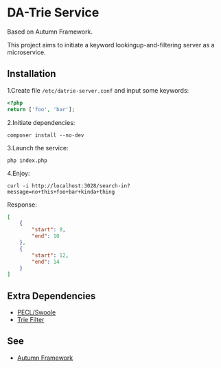 # DA-Trie Service

Based on Autumn Framework.

This project aims to initiate a keyword lookingup-and-filtering server as a microservice.



## Installation

1.Create file `/etc/datrie-server.conf` and input some keywords:

```php
<?php
return ['foo', 'bar'];
```



2.Initiate dependencies:

```shell
composer install --no-dev
```



3.Launch the service:

```shell
php index.php
```



4.Enjoy:

```shell
curl -i http://localhost:3028/search-in?message=no+this+foo+bar+kinda+thing
```

Response:

```json
[
    {
        "start": 8,
        "end": 10
    },
    {
        "start": 12,
        "end": 14
    }
]
```

## Extra Dependencies
- [PECL/Swoole](https://pecl.php.net/package/swoole)
- [Trie Filter](https://github.com/wulijun/php-ext-trie-filter)



## See

- [Autumn Framework](https://packagist.org/packages/autumn/autumn-framework)

